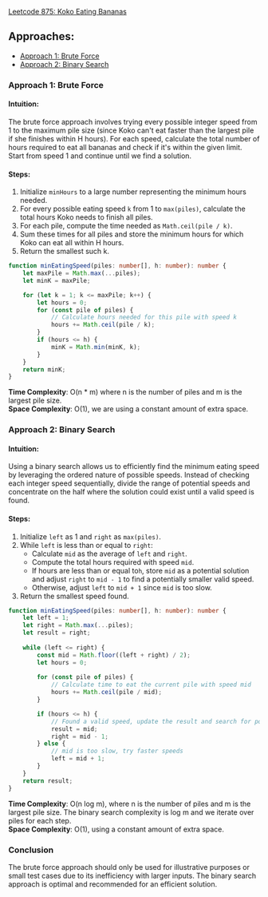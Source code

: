 [Leetcode 875: Koko Eating Bananas](https://leetcode.com/problems/koko-eating-bananas/)

## Approaches:
- [Approach 1: Brute Force](#approach-1-brute-force)
- [Approach 2: Binary Search](#approach-2-binary-search)

### Approach 1: Brute Force

#### Intuition:
The brute force approach involves trying every possible integer speed from 1 to the maximum pile size (since Koko can't eat faster than the largest pile if she finishes within H hours). For each speed, calculate the total number of hours required to eat all bananas and check if it's within the given limit. Start from speed 1 and continue until we find a solution.

#### Steps:
1. Initialize `minHours` to a large number representing the minimum hours needed.
2. For every possible eating speed `k` from 1 to `max(piles)`, calculate the total hours Koko needs to finish all piles.
3. For each pile, compute the time needed as `Math.ceil(pile / k)`.
4. Sum these times for all piles and store the minimum hours for which Koko can eat all within H hours.
5. Return the smallest such k.

```typescript
function minEatingSpeed(piles: number[], h: number): number {
    let maxPile = Math.max(...piles);
    let minK = maxPile;

    for (let k = 1; k <= maxPile; k++) {
        let hours = 0;
        for (const pile of piles) {
            // Calculate hours needed for this pile with speed k
            hours += Math.ceil(pile / k);
        }
        if (hours <= h) {
            minK = Math.min(minK, k);
        }
    }
    return minK;
}
```

**Time Complexity**: O(n * m) where n is the number of piles and m is the largest pile size.<br>
**Space Complexity**: O(1), we are using a constant amount of extra space.

### Approach 2: Binary Search

#### Intuition:
Using a binary search allows us to efficiently find the minimum eating speed by leveraging the ordered nature of possible speeds. Instead of checking each integer speed sequentially, divide the range of potential speeds and concentrate on the half where the solution could exist until a valid speed is found.

#### Steps:
1. Initialize `left` as 1 and `right` as `max(piles)`.
2. While `left` is less than or equal to `right`:
   - Calculate `mid` as the average of `left` and `right`.
   - Compute the total hours required with speed `mid`.
   - If hours are less than or equal to`h`, store `mid` as a potential solution and adjust `right` to `mid - 1` to find a potentially smaller valid speed.
   - Otherwise, adjust `left` to `mid + 1` since `mid` is too slow.
3. Return the smallest speed found.

```typescript
function minEatingSpeed(piles: number[], h: number): number {
    let left = 1;
    let right = Math.max(...piles);
    let result = right;
    
    while (left <= right) {
        const mid = Math.floor((left + right) / 2);
        let hours = 0;
        
        for (const pile of piles) {
            // Calculate time to eat the current pile with speed mid
            hours += Math.ceil(pile / mid);
        }

        if (hours <= h) {
            // Found a valid speed, update the result and search for potentially smaller speeds
            result = mid;
            right = mid - 1;
        } else {
            // mid is too slow, try faster speeds
            left = mid + 1;
        }
    }
    return result;
}
```

**Time Complexity**: O(n log m), where n is the number of piles and m is the largest pile size. The binary search complexity is log m and we iterate over piles for each step.<br>
**Space Complexity**: O(1), using a constant amount of extra space.

### Conclusion
The brute force approach should only be used for illustrative purposes or small test cases due to its inefficiency with larger inputs. The binary search approach is optimal and recommended for an efficient solution.

